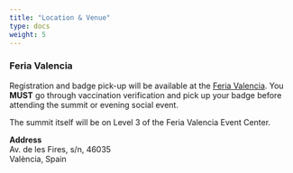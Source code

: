 ```yaml
---
title: "Location & Venue"
type: docs
weight: 5
---
```



### Feria Valencia

Registration and badge pick-up will be available at the
<a href="https://www.feriavalencia.com/en/" rel="noopener noreferrer" target="_blank">Feria Valencia</a>.
You **MUST** go through vaccination verification and pick up your badge before
attending the summit or evening social event.

The summit itself will be on Level 3 of the Feria Valencia Event Center.


**Address**<br>
Av. de les Fires, s/n, 46035<br>
València, Spain<br>

